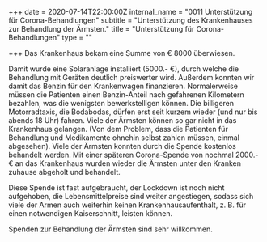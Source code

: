 +++
date = 2020-07-14T22:00:00Z
internal_name = "0011 Unterstützung für Corona-Behandlungen"
subtitle = "Unterstützung des Krankenhauses zur Behandlung der Ärmsten."
title = "Unterstützung für Corona-Behandlungen"
type = ""

+++
Das Krankenhaus bekam eine Summe von € 8000 überwiesen.

Damit wurde eine Solaranlage installiert (5000.- €), durch welche die Behandlung mit Geräten deutlich preiswerter wird. Außerdem konnten wir damit das Benzin für den Krankenwagen finanzieren. Normalerweise müssen die Patienten einen Benzin-Anteil nach gefahrenen Kilometern bezahlen, was die wenigsten bewerkstelligen können. Die billigeren Motorradtaxis, die Bodabodas, dürfen erst seit kurzem wieder (und nur bis abends 18 Uhr) fahren. Viele der Ärmsten können so gar nicht in das Krankenhaus gelangen. (Von dem Problem, dass die Patienten für Behandlung und Medikamente ohnehin selbst zahlen müssen, einmal abgesehen). Viele der Ärmsten konnten durch die Spende kostenlos behandelt werden. Mit einer späteren Corona-Spende von nochmal 2000.- € an das Krankenhaus wurden wieder die Ärmsten unter den Kranken zuhause abgeholt und behandelt.

Diese Spende ist fast aufgebraucht, der Lockdown ist noch nicht aufgehoben, die Lebensmittelpreise sind weiter angestiegen, sodass sich viele der Armen auch weiterhin keinen Krankenhausaufenthalt, z. B. für einen notwendigen Kaiserschnitt, leisten können.

Spenden zur Behandlung der Ärmsten sind sehr willkommen.